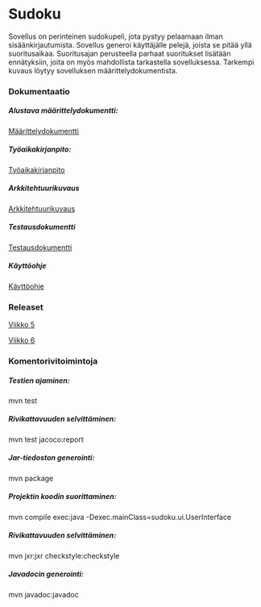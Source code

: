 # Sudoku

Sovellus on perinteinen sudokupeli, jota pystyy pelaamaan ilman sisäänkirjautumista. Sovellus generoi käyttäjälle pelejä, joista se pitää yllä suoritusaikaa. Suoritusajan perusteella parhaat suoritukset lisätään ennätyksiin, joita on myös mahdollista tarkastella sovelluksessa. Tarkempi kuvaus löytyy sovelluksen määrittelydokumentista.

### Dokumentaatio

##### Alustava määrittelydokumentti:
[Määrittelydokumentti](/dokumentaatio/maarittelydokumentti.md)

##### Työaikakirjanpito:
[Työaikakirjanpito](/dokumentaatio/tyoaikakirjanpito.md)

##### Arkkitehtuurikuvaus
[Arkkitehtuurikuvaus](/dokumentaatio/arkkitehtuurikuvaus.md)

##### Testausdokumentti
[Testausdokumentti](/dokumentaatio/testaus.md)

##### Käyttöohje
[Käyttöohje](/dokumentaatio/kayttoohje.md)


### Releaset
[Viikko 5](https://github.com/fannif/ot-harjoitustyo/releases/tag/viikko5)

[Viikko 6](https://github.com/fannif/ot-harjoitustyo/releases/tag/viikko6)


### Komentorivitoimintoja

##### Testien ajaminen:
mvn test

##### Rivikattavuuden selvittäminen:
mvn test jacoco:report

##### Jar-tiedoston generointi:
mvn package

##### Projektin koodin suorittaminen:
mvn compile exec:java -Dexec.mainClass=sudoku.ui.UserInterface

##### Rivikattavuuden selvittäminen:
mvn jxr:jxr checkstyle:checkstyle

##### Javadocin generointi:
mvn javadoc:javadoc

